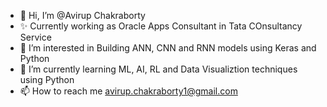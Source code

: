 - 👋 Hi, I’m @Avirup Chakraborty
- ✨ Currently working as Oracle Apps Consultant in Tata COnsultancy Service
- 👀 I’m interested in Building ANN, CNN and RNN models using Keras and Python
- 🌱 I’m currently learning ML, AI, RL and Data Visualiztion techniques using Python 
- 📫 How to reach me avirup.chakraborty1@gmail.com

<!---
Avich-It/Avich-It is a ✨ special ✨ repository because its `README.md` (this file) appears on your GitHub profile.
You can click the Preview link to take a look at your changes.
--->

